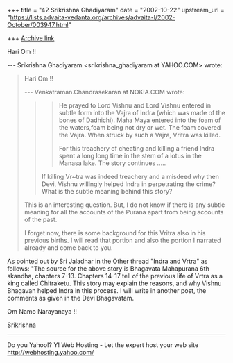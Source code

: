 +++
title = "42 Srikrishna Ghadiyaram"
date = "2002-10-22"
upstream_url = "https://lists.advaita-vedanta.org/archives/advaita-l/2002-October/003947.html"

+++
[Archive link](https://lists.advaita-vedanta.org/archives/advaita-l/2002-October/003947.html)

Hari Om !!

--- Srikrishna Ghadiyaram
<srikrishna_ghadiyaram at YAHOO.COM> wrote:
> Hari Om !!
>
> --- Venkatraman.Chandrasekaran at NOKIA.COM wrote:
> > > He prayed to Lord Vishnu and Lord Vishnu entered
> > in
> > > subtle form into the Vajra of Indra (which was
> > made of
> > > the bones of Dadhichi). Maha Maya entered into
> the
> > > foam of the waters,foam being not dry or wet.
> The
> > foam
> > > covered the Vajra. When struck by such a Vajra,
> > Vritra
> > > was killed.
> > >
> > > For this treachery of cheating and killing a
> > friend
> > > Indra spent a long long time in the stem of a
> > lotus in
> > > the Manasa lake. The story continues .....
> > >
> > >
> >
> >   If killing Vr~tra was indeed treachery and a
> > misdeed
> > why then Devi, Vishnu willingly helped Indra in
> > perpetrating
> > the crime?
> >   What is the subtle meaning behind this story?
> >
>
> This is an interesting question. But, I do not know
> if
> there is any subtle meaning for all the accounts of
> the Purana apart from being accounts of the past.
>
> I forget now, there is some background for this
> Vritra
> also in his previous births. I will read that
> portion
> and also the portion I narrated already and come
> back
> to you.

As pointed out by Sri Jaladhar in the Other thread
"Indra and Vrtra" as follows:
"The source for the above story is Bhagavata
Mahapurana 6th skandha,
chapters 7-13.  Chapters 14-17 tell of the previous
life of Vrtra as a
king called Chitraketu. This story may explain the
reasons, and why Vishnu Bhagavan helped Indra in this
process. I will write in another post, the comments as
given in the Devi Bhagavatam.

Om Namo Narayanaya !!

Srikrishna


__________________________________________________
Do you Yahoo!?
Y! Web Hosting - Let the expert host your web site
http://webhosting.yahoo.com/

